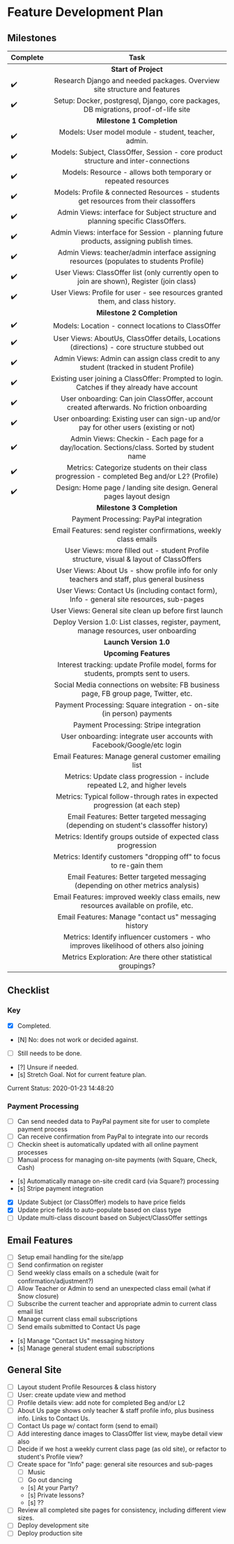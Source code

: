 # Feature Development Plan

## Milestones

| Complete           | Task                                      |
| ------------------ |:-----------------------------------------:|
|                    | **Start of Project**                      |
| :heavy_check_mark: | Research Django and needed packages. Overview site structure and features |
| :heavy_check_mark: | Setup: Docker, postgresql, Django, core packages, DB migrations, proof-of-life site |
|                    | **Milestone 1 Completion**                |
| :heavy_check_mark: | Models: User model module - student, teacher, admin.                |
| :heavy_check_mark: | Models: Subject, ClassOffer, Session - core product structure and inter-connections |
| :heavy_check_mark: | Models: Resource - allows both temporary or repeated resources |
| :heavy_check_mark: | Models: Profile & connected Resources - students get resources from their classoffers |
| :heavy_check_mark: | Admin Views: interface for Subject structure and planning specific ClassOffers.
| :heavy_check_mark: | Admin Views: interface for Session - planning future products, assigning publish times.
| :heavy_check_mark: | Admin Views: teacher/admin interface assigning resources (populates to students Profile)|
| :heavy_check_mark: | User Views: ClassOffer list (only currently open to join are shown), Register (join class)
| :heavy_check_mark: | User Views: Profile for user - see resources granted them, and class history.
|                    | **Milestone 2 Completion**           |
| :heavy_check_mark: | Models: Location - connect locations to ClassOffer |
| :heavy_check_mark: | User Views: AboutUs, ClassOffer details, Locations (directions) - core structure stubbed out |
| :heavy_check_mark: | Admin Views: Admin can assign class credit to any student (tracked in student Profile) |
| :heavy_check_mark: | Existing user joining a ClassOffer: Prompted to login. Catches if they already have account |
| :heavy_check_mark: | User onboarding: Can join ClassOffer, account created afterwards. No friction onboarding    |
| :heavy_check_mark: | User onboarding: Existing user can sign-up and/or pay for other users (existing or not)     |
| :heavy_check_mark: | Admin Views: Checkin - Each page for a day/location. Sections/class. Sorted by student name |
| :heavy_check_mark: | Metrics: Categorize students on their class progression - completed Beg and/or L2? (Profile)|
| :heavy_check_mark: | Design: Home page / landing site design. General pages layout design                        |
|                    | **Milestone 3 Completion**           |
|                    | Payment Processing: PayPal integration       |
|                    | Email Features: send register confirmations, weekly class emails         |
|                    | User Views: more filled out - student Profile structure, visual & layout of ClassOffers     |
|                    | User Views: About Us - show profile info for only teachers and staff, plus general business |
|                    | User Views: Contact Us (including contact form), Info - general site resources, sub-pages   |
|                    | User Views: General site clean up before first launch                                       |
|                    | Deploy Version 1.0: List classes, register, payment, manage resources, user onboarding      |
|                    | **Launch Version 1.0**           |
|                    | **Upcoming Features**           |
|                    | Interest tracking: update Profile model, forms for students, prompts sent to users.  |
|                    | Social Media connections on website: FB business page, FB group page, Twitter, etc.        |
|                    | Payment Processing: Square integration - on-site (in person) payments       |
|                    | Payment Processing: Stripe integration       |
|                    | User onboarding: integrate user accounts with Facebook/Google/etc login                     |
|                    | Email Features: Manage general customer emailing list        |
|                    | Metrics: Update class progression - include repeated L2, and higher levels                  |
|                    | Metrics: Typical follow-through rates in expected progression (at each step) |
|                    | Email Features: Better targeted messaging (depending on student's classoffer history)       |
|                    | Metrics: Identify groups outside of expected class progression |
|                    | Metrics: Identify customers "dropping off" to focus to re-gain them |
|                    | Email Features: Better targeted messaging (depending on other metrics analysis)             |
|                    | Email Features: improved weekly class emails, new resources available on profile, etc.      |
|                    | Email Features: Manage "contact us" messaging history        |
|                    | Metrics: Identify influencer customers - who improves likelihood of others also joining     |
|                    | Metrics Exploration: Are there other statistical groupings? |

## Checklist

### Key

- [x] Completed.
- [N] No: does not work or decided against.
- [ ] Still needs to be done.
- [?] Unsure if needed.
- [s] Stretch Goal. Not for current feature plan.

Current Status:
2020-01-23 14:48:20
<!-- Ctrl-Shift-I to generate timestamp -->

### Payment Processing

- [ ] Can send needed data to PayPal payment site for user to complete payment process
- [ ] Can receive confirmation from PayPal to integrate into our records
- [ ] Checkin sheet is automatically updated with all online payment processes
- [ ] Manual process for managing on-site payments (with Square, Check, Cash)
- [s] Automatically manage on-site credit card (via Square?) processing
- [s] Stripe payment integration
- [x] Update Subject (or ClassOffer) models to have price fields
- [x] Update price fields to auto-populate based on class type
- [ ] Update multi-class discount based on Subject/ClassOffer settings

## Email Features

- [ ] Setup email handling for the site/app
- [ ] Send confirmation on register
- [ ] Send weekly class emails on a schedule (wait for confirmation/adjustment?)
- [ ] Allow Teacher or Admin to send an unexpected class email (what if Snow closure)
- [ ] Subscribe the current teacher and appropriate admin to current class email list
- [ ] Manage current class email subscriptions
- [ ] Send emails submitted to Contact Us page
- [s] Manage "Contact Us" messaging history
- [s] Manage general student email subscriptions

## General Site

- [ ] Layout student Profile Resources & class history
- [ ] User: create update view and method
- [ ] Profile details view: add note for completed Beg and/or L2
- [ ] About Us page shows only teacher & staff profile info, plus business info. Links to Contact Us.
- [ ] Contact Us page w/ contact form (send to email)
- [ ] Add interesting dance images to ClassOffer list view, maybe detail view also
- [ ] Decide if we host a weekly current class page (as old site), or refactor to student's Profile view?
- [ ] Create space for "Info" page: general site resources and sub-pages
  - [ ] Music
  - [ ] Go out dancing
  - [s] At your Party?
  - [s] Private lessons?
  - [s] ??
- [ ] Review all completed site pages for consistency, including different view sizes.
- [ ] Deploy development site
- [ ] Deploy production site
